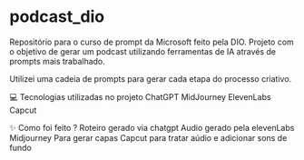 # podcast_dio
Repositório para o curso de prompt da Microsoft feito pela DIO.
Projeto com o objetivo de gerar um podcast utilizando ferramentas de IA através de prompts mais trabalhado.

Utilizei uma cadeia de prompts para gerar cada etapa do processo criativo.

💻 Tecnologias utilizadas no projeto
ChatGPT
MidJourney
ElevenLabs
Capcut

✨ Como foi feito ?
Roteiro gerado via chatgpt
Audio gerado pela elevenLabs
Midjourney Para gerar capas
Capcut para tratar aúdio e adicionar sons de fundo

